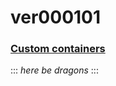 # ver000101

### [Custom containers](https://github.com/markdown-it/markdown-it-container)

:::
*here be dragons*
:::
